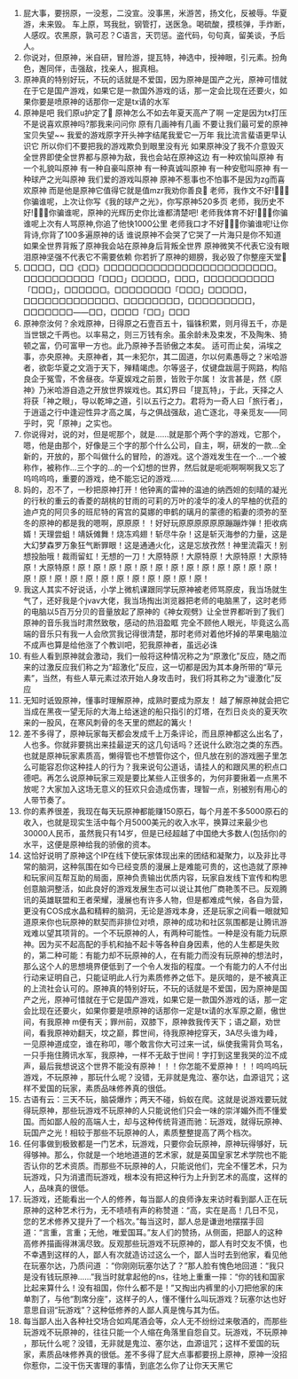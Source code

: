 1. 屁大事，要拐原，一没惹，二没宣。没事黑，米游苦，扬文化，反被辱。华夏游，未来毁。 车上原，骂我批，钢管打，送医急。喝硫酸，摸核弹，手炸断，人感叹。农黑原，孰可忍？C语言，天罚惩。盗代码，句句真，留美谈，予后人。
2. 你说对，但原神，米自研，冒险游，提瓦特，神选中，授神眼，引元素。扮角色，邂同伴，击强敌，找亲人，掘真相。
3. 原神真的特别好玩，不玩的话就是不爱国，因为原神是国产之光，原神可惜就在于它是国产游戏，如果它是一款国外游戏的话，那一定会比现在还要火，如果你要是喷原神的话那你一定是tx请的水军
4. 原神是吧 我们原u护定了🧡
原神怎么不如去年夏天高产了啊
一定是因为tx打压
不是说喜欢原神吗?那我来问问你
原有几画神有几画
不要让我们最可爱的原神宝贝失望~~
我爱的游戏原字开头神字结尾我爱它一万年 我比流言蜚语更早认识它
所以你们不要把我的游戏欺负到眼里没有光
如果原神没了我不介意毁灭全世界即使全世界都与原神为敌，我也会站在原神这边
有一种欢愉叫原神
有一个礼貌叫原神
有一种自豪叫原神
有一种真诚叫原神
有一种安慰叫原神
有一种球产之光叫原神
我们爱的游戏叫原神
原神不惹事也不怕事不是因为zg而喜欢原神
而是他是原神它值得它就是值mzr我劝你善良🥺
老师，我作文不好!🤍🤍🤍你骗谁呢，上次让你写《我的球产之光》，你写原神520多页
老师，我历史不好!🤍🤍🤍你骗谁呢，原神的光辉历史你比谁都清楚吧!
老师我体育不好!🤍🤍🤍你骗谁呢上次有人骂原神,你追了他快1000公里
老师我口才不好🤍🤍🤍你骗谁呢!让你背诗,你背了100多遍原神的话
谁说原神不会哭了它哭了一片海只是你不知道
如果全世界背叛了原神我会站在原神身后背叛全世界
原神微笑不代表它没有眼泪原神坚强不代表它不需要依赖
你若折了原神的翅膀，我必毁了你整座天堂🧡
5. □□□□，□□《□□》□□□□□□□□□□□□□□□□□□□□□□□□。□□□□□□□□□□「□□□」□□□□□，□□□，□□□□□□□□□□「□□□」，□□□□□□。□□□□□□□□「□□□」□□□□□，□□□□□□□□□□□□□、□□□□□□□□，□□□□□□□□□，□□□□□□□——□□，□□□□「□□」□□□
6. 原神奈汝何？余戏原神，日得原之石壹百五十，锱铢积累，则月得五千，亦是当世银之千两也。以率易之，则三万钱有余。虽余龄未及束发，不及陶朱、猗顿之富，仍可富甲一方也。此乃原神予吾骄傲之本矣。
适可而止矣，涓埃之事，亦央原神。夫原神者，其一未犯尔，其二固道，尔以何素愚辱之？米哈游者，欲彰华夏之文涵于天下，殚精竭虑。尔等竖子，仗键盘跋扈于网路，构陷良企于冤雪，不舍昼夜。华夏娱戏之前景，皆败于尔属！
汝言甚是，然《原神》乃米哈游自造之开放世界娱戏也。其幻界曰「提瓦特」，于此，天择之人将获「神之眼」，导以乾坤之道，引以五行之力。君将为一奇人曰「旅行者」，于逍遥之行中逢迎性异才高之属，与之俱战强敌，追亡逐北，寻亲觅友——同乎时，究「原神」之实也。
7. 你说得对，说的对，但是呢那个，就是……就是那个两个字的游戏，它那个，嗯，他是由那个，好像是三个字的那个什么公司，自主，啊，研发的一款…全新的，开放的，那个叫做什么的冒险，的游戏。这个游戏发生在一个…一个被称作，被称作…三个字的…的一个幻想的世界，然后就是呃呃啊啊啊我又忘了呜呜呜呜，重要的游戏，绝不能忘记的游戏……
8. 妈的，忍不了，一秒把原神打开！他钟离的雷神的温迪的纳西妲的刻晴的凝光的行秋的重云的香菱的胡桃的甘雨的可莉的万叶的凌华的凌人的早柚的优菈的迪卢克的阿贝多的班尼特的宵宫的莫娜的申鹤的璃月的蒙德的稻妻的须弥的至冬的原神的都是我的嗯啊，原原原！！好好玩原原原原原原蹦蹦炸弹！拒收病婿！天理尝蛆！靖妖傩舞！烧冻鸡翅！斩尽牛杂！这是斩灭海参的力量，这是大幻梦森罗万象狂气断罪眼！这是通通火化，这是忘放孜然！神里流霜灭！别想投胎哦！裁雨留虹！无想的一刀！大原特原！大原特原！大原特原！大原特原！大原特原！原！原！原！原！原！原！原！原！原！原！原！原！原！原！原！原！原！原！原！原！原！原！原！原！原！
9. 我这人其实不好说话，小学上微机课跟同学玩原神被老师骂原皮，我当场就生气了，还好我是个​jva​v大佬，我当场掏出浏览器把老师的电脑黑了，这时老师的电脑以5百万分贝的音量放起了原神的《神女观劈》让全世界都听到了我们原神的音乐我当时肃然致敬，感动的热泪盈眶 完全不顾他人眼光，毕竟这么高端的音乐只有我一人会欣赏我记得很清楚，那时老师对着他坏掉的苹果电脑泣不成声也算是给他涨了个教训吧，犯我原神者，虽远必诛​
10. 有些人看到原神就会激动，我们一般将这种情况称之为“原激化”反应，随之而来的过激反应我们称之为“超激化”反应，这一切都是因为其本身所带的“草元素”，当然，有些人草元素过浓开始人身攻击时，我们将其称之为“谩激化”反应​
11. 无知时诋毁原神，懂事时理解原神，成熟时要成为原友！ 越了解原神就会把它当成在黑夜一望无际的大海上给迷途的船只指引的灯塔，在烈日炎炎的夏天吹来的一股风，在寒风刺骨的冬天里的燃起的篝火！
12. 差不多得了，原神玩家每天都会发成千上万条评论，而且原神都这么出名了，人也多。你就非要挑出来挂最逆天的这几句话吗？还说什么欧泡之类的东西。也就是原神玩家素质高，懒得管也不想管你这个，但凡放在别的游戏圈子里怎么可能容忍你这种挂人的行为？我来说句公道话，请挂人的和跟风黑的积点口德吧。再怎么说原神玩家三观是要比某些人正很多的，为何非要揪着一点黑不放呢？大家加入这场无意义的狂欢只会造成伤害，理智一点，别被别有用心的人带节奏了。
13. 你的素养很差，我现在每天玩原神都能赚150原石，每个月差不多5000原石的收入，也就是现实生活中每个月5000美元的收入水平，换算过来最少也30000人民币，虽然我只有14岁，但是已经超越了中国绝大多数人(包括你)的水平，这便是原神给我的骄傲的资本。
14. 这恰好说明了原神这个IP在线下使玩家体现出来的团结和凝聚力，以及非比寻常的脑洞，这种氛围在如今已经变质的漫展上是难能可贵的，这也造就了原神和玩家间互帮互助的局面，原神负责输出优质内容，玩家自发线下宣传和构思创意脑洞整活，如此良好的游戏发展生态可以说让其他厂商艳羡不已。反观腾讯的英雄联盟和王者荣耀，漫展也有许多人物，但是都难成气候，各自为营，更没有COS成水晶和精粹的脑洞，无论是游戏本身，还是玩家之间看一眼就知道原来你也玩原神的默契而非排位对喷，原神的成功和社区氛围都是让腾讯游戏难以望其项背的。一个不玩原神的人，有两种可能性。一种是没有能力玩原神。因为买不起高配的手机和抽不起卡等各种自身因素，他的人生都是失败的，第二种可能：有能力却不玩原神的人，在有能力而没有玩原神的想法时，那么这个人的思想境界便低到了一个令人发指的程度。一个有能力的人不付出行动来证明自己，只能证明此人行为素质修养之低下。是灰暗的，是不被真正的上流社会认可的。原神真的特别好玩，不玩的话就是不爱国，因为原神是国产之光，原神可惜就在于它是国产游戏，如果它是一款国外游戏的话，那一定会比现在还要火，如果你要是喷原神的话那你一定是tx请的水军原之巅，傲世间，有我原神 m便有天；罪州前，双膝下，原神救我传天下；语之巅，劝世间，看我原神劝翻天，坟之巅，葬世间，待我原神挖穿天，3A尽头谁为峰，一见原神道成空，谁在称叩，哪个敢言你大可过来一试，纵使我需背负骂名，一只手拖住腾讯水军，我原神，一样不无敌于世间！字打到这里我哭的泣不成声，最后我想说这个世界不能没有原神！！！你怎能不爱原神！！！呜呜呜玩游戏，不玩原神 ，那玩什么呢？没错，无非就是鬼泣、塞尔达，血源诅咒；这样不爱国的玩家，素质品味修养真的很低。
15. 古语有云：三天不玩，脑袋爆炸；两天不碰，蚂蚁在爬。这就是说游戏要玩就得玩原神，那些玩游戏不玩原神的人只能说他们只会一味的崇洋媚外而不懂爱国。而如鄙人般的高端人士，却与这种传统背道而驰：玩游戏，就得玩原神、玩国产之光！相较于那些不玩原神的人，素质整整提高了两个档次。
16. 任何事做到极致都是一门艺术，玩游戏，只要你会玩原神，原神玩得够好，玩得够神。那么，你就是一个地地道道的艺术家，就是英国皇家艺术学院也不能否认你的艺术资质。而那些不玩原神的人，只能说他们，完全不懂艺术，只为玩游戏，只为消遣而玩游戏，根本没有把这种行为上升到艺术的高度，这样的人，品味真的很低。
17. 玩游戏，还能看出一个人的修养，每当鄙人的良师诤友来访时看到鄙人正在玩原神的这种艺术行为，无不啧啧有声的称赞道：“高，实在是高！几日不见，您的艺术修养又提升了一个档次。”每当这时，鄙人总是谦逊地摆摆手回道：“言重，言重；无他，唯爱国耳。”友人们的赞扬，从侧面，把鄙人的这种高修养描画得淋漓尽致。反观那些玩游戏不玩原神的，鄙人有时交友不慎，也不幸遇到这样的人，鄙人有次就造访过这么一个，鄙人当时去到他家，看见他在玩塞尔达，乃质问道 ：“你刚刚玩塞尔达了？”那人脸有愧色地回道：“我只是没有钱玩原神……”我当时就拿起他的ns，往地上重重一摔：“你的钱和国家比起来算什么！没有祖国，你什么都不是！”又掏出内裤里的小刀把他家的床单割了，与他“割席分座”，这样子的人，懂不懂什么叫玩游戏？玩塞尔达也好意思自诩“玩游戏”？这种低修养的人鄙人真是愧与其为伍。
18. 每当鄙人出入各种社交场合如鸡尾酒会等，众人无不纷纷过来敬酒的，而那些玩游戏不玩原神的，往往只能一个人缩在角落里自怨自艾。玩游戏，不玩原神 ，那玩什么呢？没错，无非就是鬼泣、塞尔达，血源诅咒；这样不爱国的玩家，素质品味修养真的很低。差不多得了屁大点事都要拐上原神，原神一没招你惹你，二没干伤天害理的事情，到底怎么你了让你天天黑它
